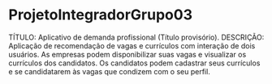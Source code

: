 # ProjetoIntegradorGrupo03
TÍTULO: Aplicativo de demanda profissional (Título provisório). DESCRIÇÃO: Aplicação de recomendação de vagas e currículos com interação de dois usuários. As empresas podem disponibilizar suas vagas e visualizar os currículos dos candidatos. Os candidatos podem cadastrar seus currículos e se candidatarem às vagas que condizem com o seu perfil.

